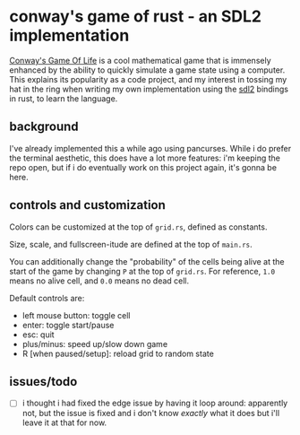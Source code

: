 # conway's game of rust - an SDL2 implementation

[Conway's Game Of Life](en.wikipedia.org/wiki/Conway%27s_Game_Of_Life) is a cool mathematical game that is immensely enhanced by the ability to quickly simulate a game state using a computer. This explains its popularity as a code project, and my interest in tossing my hat in the ring when writing my own implementation using the [sdl2](https://docs.rs/sdl2/latest/sdl2/) bindings in rust, to learn the language.

## background

I've already implemented this a while ago using pancurses. While i do prefer the terminal aesthetic, this does have a lot more features: i'm keeping the repo open, but if i do eventually work on this project again, it's gonna be here.

## controls and customization

Colors can be customized at the top of `grid.rs`, defined as constants.

Size, scale, and fullscreen-itude are defined at the top of `main.rs`.

You can additionally change the "probability" of the cells being alive at the start of the game by changing `P` at the top of `grid.rs`. For reference, `1.0` means no alive cell, and `0.0` means no dead cell.

Default controls are: 

 - left mouse button: toggle cell
 - enter: toggle start/pause
 - esc: quit
 - plus/minus: speed up/slow down game
 - R [when paused/setup]: reload grid to random state

## issues/todo

 - [ ] i thought i had fixed the edge issue by having it loop around: apparently not, but the issue is fixed and i don't know _exactly_ what it does but i'll leave it at that for now.
